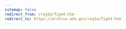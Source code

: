 ```yaml
---
sitemap: false 
redirect_from: /reg3a/fig44.htm 
redirect_to: https://archive.ada.gov/reg3a/fig44.htm 
---
```

